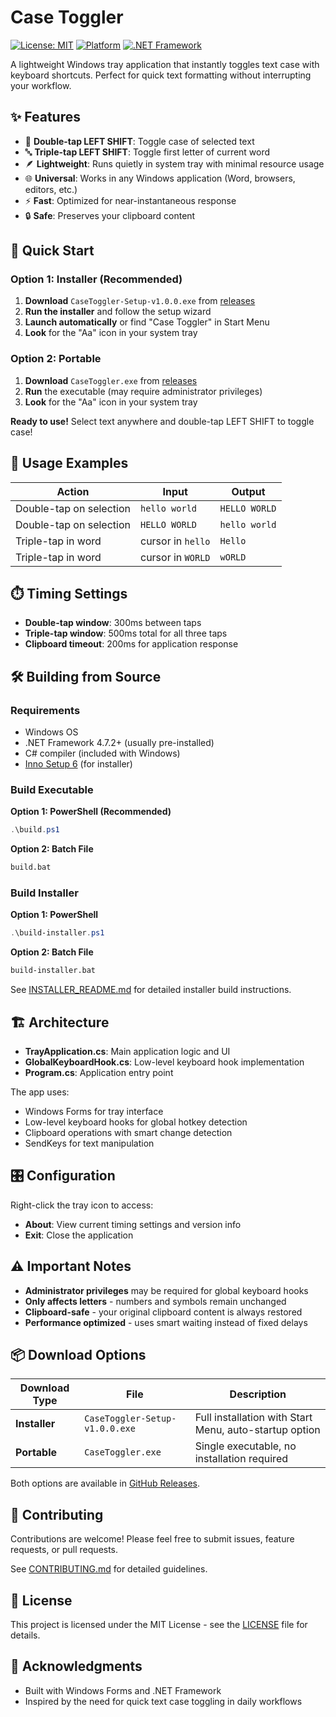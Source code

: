 # Case Toggler

[![License: MIT](https://img.shields.io/badge/License-MIT-yellow.svg)](https://opensource.org/licenses/MIT)
[![Platform](https://img.shields.io/badge/platform-Windows-blue.svg)](https://www.microsoft.com/windows)
[![.NET Framework](https://img.shields.io/badge/.NET%20Framework-4.7.2+-purple.svg)](https://dotnet.microsoft.com/download/dotnet-framework)

A lightweight Windows tray application that instantly toggles text case with keyboard shortcuts. Perfect for quick text formatting without interrupting your workflow.

## ✨ Features

- 🎯 **Double-tap LEFT SHIFT**: Toggle case of selected text
- 🔤 **Triple-tap LEFT SHIFT**: Toggle first letter of current word
- 🪶 **Lightweight**: Runs quietly in system tray with minimal resource usage
- 🌐 **Universal**: Works in any Windows application (Word, browsers, editors, etc.)
- ⚡ **Fast**: Optimized for near-instantaneous response
- 🔒 **Safe**: Preserves your clipboard content

## 🚀 Quick Start

### Option 1: Installer (Recommended)
1. **Download** `CaseToggler-Setup-v1.0.0.exe` from [releases](https://github.com/tiammue/case-toggler/releases)
2. **Run the installer** and follow the setup wizard
3. **Launch automatically** or find "Case Toggler" in Start Menu
4. **Look** for the "Aa" icon in your system tray

### Option 2: Portable
1. **Download** `CaseToggler.exe` from [releases](https://github.com/tiammue/case-toggler/releases)
2. **Run** the executable (may require administrator privileges)
3. **Look** for the "Aa" icon in your system tray

**Ready to use!** Select text anywhere and double-tap LEFT SHIFT to toggle case!

## 📖 Usage Examples

| Action | Input | Output |
|--------|-------|--------|
| Double-tap on selection | `hello world` | `HELLO WORLD` |
| Double-tap on selection | `HELLO WORLD` | `hello world` |
| Triple-tap in word | cursor in `hello` | `Hello` |
| Triple-tap in word | cursor in `WORLD` | `wORLD` |

## ⏱️ Timing Settings

- **Double-tap window**: 300ms between taps
- **Triple-tap window**: 500ms total for all three taps
- **Clipboard timeout**: 200ms for application response

## 🛠️ Building from Source

### Requirements
- Windows OS
- .NET Framework 4.7.2+ (usually pre-installed)
- C# compiler (included with Windows)
- [Inno Setup 6](https://jrsoftware.org/isinfo.php) (for installer)

### Build Executable

**Option 1: PowerShell (Recommended)**
```powershell
.\build.ps1
```

**Option 2: Batch File**
```cmd
build.bat
```

### Build Installer

**Option 1: PowerShell**
```powershell
.\build-installer.ps1
```

**Option 2: Batch File**
```cmd
build-installer.bat
```

See [INSTALLER_README.md](INSTALLER_README.md) for detailed installer build instructions.

## 🏗️ Architecture

- **TrayApplication.cs**: Main application logic and UI
- **GlobalKeyboardHook.cs**: Low-level keyboard hook implementation
- **Program.cs**: Application entry point

The app uses:
- Windows Forms for tray interface
- Low-level keyboard hooks for global hotkey detection
- Clipboard operations with smart change detection
- SendKeys for text manipulation

## 🎛️ Configuration

Right-click the tray icon to access:
- **About**: View current timing settings and version info
- **Exit**: Close the application

## ⚠️ Important Notes

- **Administrator privileges** may be required for global keyboard hooks
- **Only affects letters** - numbers and symbols remain unchanged
- **Clipboard-safe** - your original clipboard content is always restored
- **Performance optimized** - uses smart waiting instead of fixed delays

## 📦 Download Options

| Download Type | File | Description |
|---------------|------|-------------|
| **Installer** | `CaseToggler-Setup-v1.0.0.exe` | Full installation with Start Menu, auto-startup option |
| **Portable** | `CaseToggler.exe` | Single executable, no installation required |

Both options are available in [GitHub Releases](https://github.com/tiammue/case-toggler/releases).

## 🤝 Contributing

Contributions are welcome! Please feel free to submit issues, feature requests, or pull requests.

See [CONTRIBUTING.md](CONTRIBUTING.md) for detailed guidelines.

## 📄 License

This project is licensed under the MIT License - see the [LICENSE](LICENSE) file for details.

## 🙏 Acknowledgments

- Built with Windows Forms and .NET Framework
- Inspired by the need for quick text case toggling in daily workflows